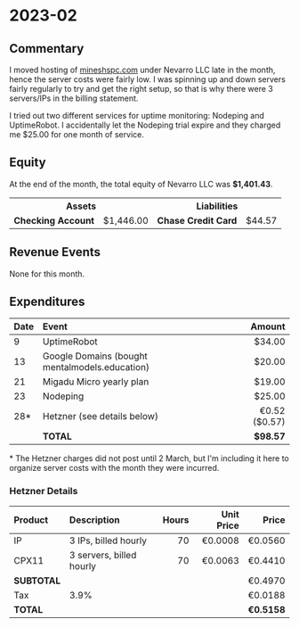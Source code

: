 # 2023-02

## Commentary

I moved hosting of [mineshspc.com](https://mineshspc.com) under Nevarro LLC late
in the month, hence the server costs were fairly low. I was spinning up and down
servers fairly regularly to try and get the right setup, so that is why there
were 3 servers/IPs in the billing statement.

I tried out two different services for uptime monitoring: Nodeping and
UptimeRobot. I accidentally let the Nodeping trial expire and they charged me
$25.00 for one month of service.

## Equity

At the end of the month, the total equity of Nevarro LLC was **$1,401.43**.

<table>
  <tr>
    <th colspan="2"><b>Assets</b></th>
    <th colspan="2"><b>Liabilities</b></th>
  </tr>
  <tr>
    <td><b>Checking Account</b></td>
    <td>$1,446.00</td>
    <td><b>Chase Credit Card</b></td>
    <td>$44.57</td>
  </tr>
</table>

## Revenue Events

None for this month.

## Expenditures

| **Date** | **Event**                                      |    **Amount** |
| :------- | :--------------------------------------------- | ------------: |
| 9        | UptimeRobot                                    |        $34.00 |
| 13       | Google Domains (bought mentalmodels.education) |        $20.00 |
| 21       | Migadu Micro yearly plan                       |        $19.00 |
| 23       | Nodeping                                       |        $25.00 |
| 28\*     | Hetzner (see details below)                    | €0.52 ($0.57) |
|          | **TOTAL**                                      |    **$98.57** |

\* The Hetzner charges did not post until 2 March, but I'm including it here to
organize server costs with the month they were incurred.

### Hetzner Details

| **Product**  | **Description**          | **Hours** | **Unit Price** |   **Price** |
| :----------- | :----------------------- | --------: | -------------: | ----------: |
| IP           | 3 IPs, billed hourly     |        70 |        €0.0008 |     €0.0560 |
| CPX11        | 3 servers, billed hourly |        70 |        €0.0063 |     €0.4410 |
| **SUBTOTAL** |                          |           |                |     €0.4970 |
| Tax          | 3.9%                     |           |                |     €0.0188 |
| **TOTAL**    |                          |           |                | **€0.5158** |
